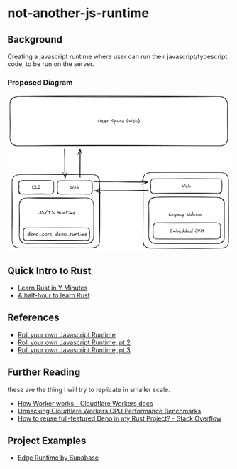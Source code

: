 # not-another-js-runtime

## Background

Creating a javascript runtime where user can run their javascript/typescript code, to be run on the server.

### Proposed Diagram

![Architecture](./assets/najsr-diagram.png)

## Quick Intro to Rust

- [Learn Rust in Y Minutes](https://learnxinyminutes.com/rust/)
- [A half-hour to learn Rust](https://fasterthanli.me/articles/a-half-hour-to-learn-rust)

## References

- [Roll your own Javascript Runtime](https://deno.com/blog/roll-your-own-javascript-runtime)
- [Roll your own Javascript Runtime, pt 2](https://deno.com/blog/roll-your-own-javascript-runtime-pt2)
- [Roll your own Javascript Runtime, pt 3](https://deno.com/blog/roll-your-own-javascript-runtime-pt3)

## Further Reading

these are the thing I will try to replicate in smaller scale.

- [How Worker works - Cloudflare Workers docs](https://developers.cloudflare.com/workers/reference/how-workers-works/)
- [Unpacking Cloudflare Workers CPU Performance Benchmarks](https://blog.cloudflare.com/unpacking-cloudflare-workers-cpu-performance-benchmarks/)
- [How to reuse full-featured Deno in my Rust Project? - Stack Overflow](https://stackoverflow.com/questions/79486773/how-to-reuse-full-featured-deno-in-my-rust-project)

## Project Examples

- [Edge Runtime by Supabase](https://github.com/supabase/edge-runtime)
